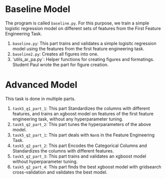 # Baseline Model 
The program is called `baseline.py`. For this purpose, we train a simple logistic regression model on different sets of features from the First Feature Engineering Task. 
1. `baseline.py`: This part trains and validates a simple logisitc regression model using the features from the first feature engineering task. 
2. `baseline2.py`: Creates all figures into one.
3. 'utils_ar_pa.py`: Helper functions for creating figures and formatings. Student Paul wrote the part for figure creation. 

# Advanced Model 
This task is done in multiple parts. 
1. `task5_q1_part_1`: This part Standardizes the columns with different features, and trains an xgboost model on features of the first feature engineering task, without any hyperparameter tuning. 
2. `task5_q2_part_2`: This part tunes the hyperparameters of the above model. 
1. `task5_q2_part_1`: This part deals with `Nan`s in the Feature Engineering Task.
2. `task5_q2_part_2`: This part Encodes the Categorical Columns and Standardizes the columns with different features. 
3. `task5_q2_part_3`: This part trains and validates an xgboost model without hyperparameter tuning. 
4. `task5_q2_part_4`: This part finds the best xgboost model with gridsearch cross-validation and validates the best model.


